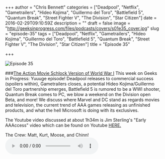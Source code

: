 +++
author = "Chris Bennett"
categories = ["Deadpool", "Netflix", "Gametrailers", "Hideo Kojima", "Guillermo del Toro", "Battlefield 5", "Quantum Break", "Street Fighter V", "The Division", "Star Citizen"]
date = 2016-02-29T09:10:59Z
description = ""
draft = false
image = "http://geeksinprogress.com/files/podcasts/covers/s01e35_cover.jpg"
slug = "episode-35"
tags = ["Deadpool", "Netflix", "Gametrailers", "Hideo Kojima", "Guillermo del Toro", "Battlefield 5", "Quantum Break", "Street Fighter V", "The Division", "Star Citizen"]
title = "Episode 35"

+++

![Episode 35](http://geeksinprogress.com/files/podcasts/covers/s01e35_cover.jpg)

###[The Action Movie Schlock Version of World War I](http://files.podcast.geeksinprogress.com/files/podcasts/1/s01e35_SchlockVersionOfWWI.mp3)
This week on Geeks in Progress: Yuuuge episode!  Deadpool releases to commercial success (spoilers within), Gametrailers closes, a potential Hideo Kojima/Guillermo del Toro partnership emerges, Battlefield 5 is rumored to be a WWI shooter, Quantum Break comes to PC, we blow a weekend on the Division open Beta, and more! We discuss where Marvel and DC stand as regards movies and television, the current trend of AAA games releasing as unfinished products, and what the hell Microsoft is doing with its exclusives.

The Youtube video discussed at about 1h34m is Jim Sterling's "Early AAAccess" video which can be found on Youtube [HERE.](https://www.youtube.com/watch?v=i6mRRGOwQjM)

The Crew: Matt, Kurt, Moose, and Chinn!
<audio controls>
  <source src="http://files.podcast.geeksinprogress.com/files/podcasts/1/s01e35_SchlockVersionOfWWI.mp3" 	type="audio/mpeg">
</audio>